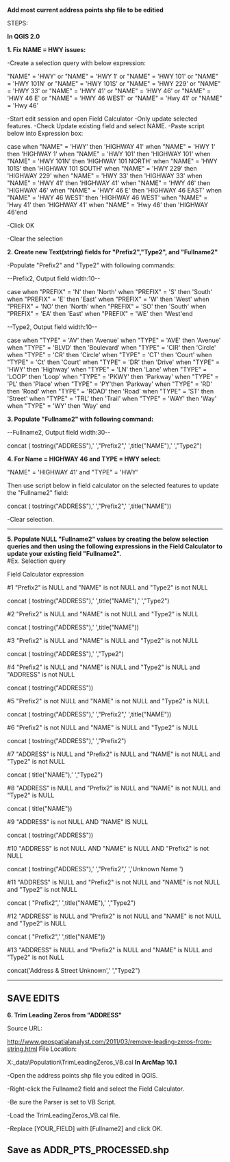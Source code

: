 **Add most current address points shp file to be editied**

STEPS:

**In QGIS 2.0**

**1. Fix NAME = HWY issues:**

-Create a selection query with below expression:

"NAME"  =   'HWY' or  "NAME" = 'HWY 1' or  "NAME" = 'HWY 101' or  "NAME" = 'HWY 101N' or "NAME" = 'HWY 101S' 
or "NAME" = 'HWY 229' or "NAME" = 'HWY 33' or "NAME" = 'HWY 41' or "NAME" = 'HWY 46' or "NAME" = 'HWY 46 E' 
or "NAME" = 'HWY 46 WEST' or "NAME" = 'Hwy 41' or "NAME" = 'Hwy 46' 

-Start edit session and open Field Calculator
-Only update selected features.
-Check Update existing field and select NAME.
-Paste script below into Expression box:

case when "NAME" = 'HWY' then 'HIGHWAY 41' when "NAME" = 'HWY 1' then 'HIGHWAY 1' 
when "NAME" = 'HWY 101' then 'HIGHWAY 101' when "NAME" = 'HWY 101N' then 'HIGHWAY 101 NORTH' 
when "NAME" = 'HWY 101S' then 'HIGHWAY 101 SOUTH' when "NAME" = 'HWY 229' then 'HIGHWAY 229' 
when "NAME" = 'HWY 33' then 'HIGHWAY 33' when "NAME" = 'HWY 41' then 'HIGHWAY 41' 
when "NAME" = 'HWY 46' then 'HIGHWAY 46' when "NAME" = 'HWY 46 E' then 'HIGHWAY 46 EAST' 
when "NAME" = 'HWY 46 WEST' then 'HIGHWAY 46 WEST' when "NAME" = 'Hwy 41' then 'HIGHWAY 41' 
when "NAME" = 'Hwy 46' then 'HIGHWAY 46'end

-Click OK

-Clear the selection

**2. Create new Text(string) fields for "Prefix2","Type2", and "Fullname2"**

-Populate "Prefix2" and "Type2" with following commands:

--Prefix2, Output field width:10--

case when "PREFIX" = 'N' then 'North' when "PREFIX" = 'S' then 'South' when "PREFIX" = 'E' then 'East' 
when "PREFIX" = 'W' then 'West' when "PREFIX" = 'NO' then 'North' when "PREFIX" = 'SO' then 'South' 
when "PREFIX" = 'EA' then 'East' when "PREFIX" = 'WE' then 'West'end

--Type2, Output field width:10--

case when "TYPE" = 'AV' then 'Avenue' when "TYPE" = 'AVE' then 'Avenue' when "TYPE" = 'BLVD' then 'Boulevard' 
when "TYPE" = 'CIR' then 'Circle' when "TYPE" = 'CR' then 'Circle' when "TYPE" = 'CT' then 'Court' 
when "TYPE" = 'Ct' then 'Court' when "TYPE" = 'DR' then 'Drive' when "TYPE" = 'HWY' then 'Highway' 
when "TYPE" = 'LN' then 'Lane' when "TYPE" = 'LOOP' then 'Loop' when "TYPE" = 'PKWY' then 'Parkway' 
when "TYPE" = 'PL' then 'Place' when "TYPE" = 'PY'then 'Parkway' when "TYPE" = 'RD' then 'Road' 
when "TYPE" = 'ROAD' then 'Road' when "TYPE" = 'ST' then 'Street' when "TYPE" = 'TRL' then 'Trail' 
when "TYPE" = 'WAY' then 'Way' when "TYPE" = 'WY' then 'Way' end

**3. Populate "Fullname2" with following command:**

--Fullname2, Output field width:30--

concat ( tostring("ADDRESS"),' ',"Prefix2",' ',title("NAME"),' ',"Type2")

**4. For Name = HIGHWAY 46 and TYPE = HWY select:**

"NAME" = 'HIGHWAY 41' and "TYPE" = 'HWY'

Then use script below in field calculator on the selected features to update the "Fullname2" field:

concat ( tostring("ADDRESS"),' ',"Prefix2",' ',title("NAME"))

-Clear selection.

---------------------------------------------------------

**5. Populate NULL "Fullname2" values by creating the below selection queries and then using the following expressions 
in the Field Calculator to update your existing field "Fullname2".**  
#Ex.
Selection query

Field Calculator expression

#1
"Prefix2" is NULL and "NAME" is not NULL and "Type2" is not NULL

concat ( tostring("ADDRESS"),' ',title("NAME"),' ',"Type2")

#2
"Prefix2" is NULL and "NAME" is not NULL and "Type2" is NULL

concat ( tostring("ADDRESS"),' ',title("NAME"))

#3
"Prefix2" is NULL and "NAME" is NULL and "Type2" is not NULL

concat ( tostring("ADDRESS"),' ',"Type2")

#4
"Prefix2" is NULL and "NAME" is NULL and "Type2" is NULL and "ADDRESS" is not NULL

concat ( tostring("ADDRESS"))

#5
"Prefix2" is not NULL and "NAME" is not NULL and "Type2" is NULL

concat ( tostring("ADDRESS"),' ',"Prefix2",' ',title("NAME"))

#6
"Prefix2" is not NULL and "NAME" is NULL and "Type2" is NULL

concat ( tostring("ADDRESS"),' ',"Prefix2")

#7
"ADDRESS" is NULL and "Prefix2" is NULL and "NAME" is not NULL and "Type2" is not NULL

concat ( title("NAME"),' ',"Type2")

#8
"ADDRESS" is NULL and "Prefix2" is NULL and "NAME" is not NULL and "Type2" is NULL

concat ( title("NAME"))

#9
"ADDRESS" is not NULL AND "NAME" IS NULL 

concat ( tostring("ADDRESS"))

#10
"ADDRESS" is not NULL AND "NAME" is NULL AND "Prefix2" is not NULL

concat ( tostring("ADDRESS"),' ',"Prefix2",' ','Unknown Name ')

#11
"ADDRESS" is NULL and "Prefix2" is not NULL and "NAME" is not NULL and "Type2" is not NULL

concat ( "Prefix2",' ',title("NAME"),' ',"Type2")

#12
"ADDRESS" is NULL and "Prefix2" is not NULL and "NAME" is not NULL and "Type2" is NULL

concat ( "Prefix2",' ',title("NAME"))

#13
"ADDRESS" is NULL and "Prefix2" is NULL and "NAME" is NULL and "Type2" is not NuLL

concat('Address & Street Unknown',' ',"Type2")

---------------------------------------------------------
**SAVE EDITS**
---------------------------------------------------------
**6. Trim Leading Zeros from "ADDRESS"**

Source URL:

http://www.geospatialanalyst.com/2011/03/remove-leading-zeros-from-string.html
File Location:

X:\_data\Population\TrimLeadingZeros_VB.cal
**In ArcMap 10.1**

-Open the address points shp file you edited in QGIS.

-Right-click the Fullname2 field and select the Field Calculator.

-Be sure the Parser is set to VB Script.

-Load the TrimLeadingZeros_VB.cal file.

-Replace [YOUR_FIELD] with [Fullname2] and click OK.

**Save as ADDR_PTS_PROCESSED.shp**
---------------------------------------------------------
